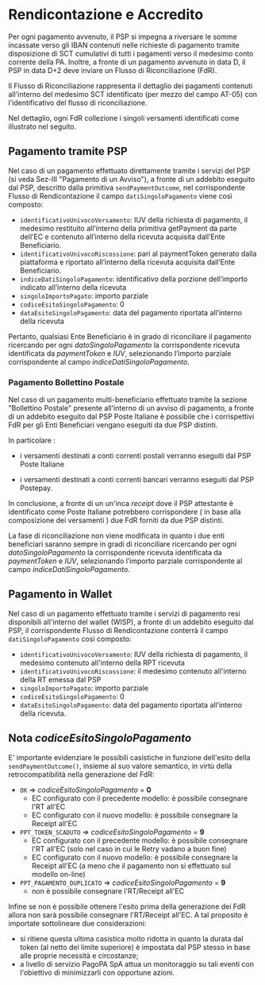 # Rendicontazione e Accredito

Per ogni pagamento avvenuto, il PSP si impegna a riversare le somme incassate verso gli IBAN contenuti nelle richieste di pagamento tramite disposizione di SCT cumulativi di tutti i pagamenti verso il medesimo conto corrente della PA.
Inoltre, a fronte di un pagamento avvenuto in data D, il PSP in data D+2 deve inviare un Flusso di Riconciliazione (FdR).

Il Flusso di Riconciliazione rappresenta il dettaglio dei pagamenti contenuti all'interno del medesimo SCT identificato (per mezzo del campo AT-05) con l'identificativo del flusso di riconciliazione.

Nel dettaglio, ogni FdR collezione i singoli versamenti identificati come illustrato nel seguito.

## Pagamento tramite PSP

Nel caso di un pagamento effettuato direttamente tramite i servizi del PSP (si veda Sez-III "Pagamento di un Avviso"), a fronte di un addebito eseguito dal PSP, descritto dalla primitiva `sendPaymentOutcome`, nel corrispondente Flusso di Rendicontazione il campo `datiSingoloPagamento` viene così composto:

* `identificativoUnivocoVersamento`: IUV della richiesta di pagamento, il medesimo restituito all’interno della primitiva getPayment da parte dell’EC e contenuto all’interno della ricevuta acquisita dall’Ente Beneficiario.
* `identificativoUnivocoRiscossione`: pari al paymentToken generato dalla piattaforma e riportato all’interno della ricevuta acquisita dall’Ente Beneficiario.
* `indiceDatiSingoloPagamento`: identificativo della porzione dell’importo indicato all’interno della ricevuta
* `singoloImportoPagato`: importo parziale
* `codiceEsitoSingoloPagamento`: 0
* `dataEsitoSingoloPagamento`: data del pagamento riportata all’interno della ricevuta

Pertanto, qualsiasi Ente Beneficiario è in grado di riconciliare il pagamento ricercando per ogni _datoSingoloPagamento_ la corrispondente ricevuta identificata da _paymentToken_ e _IUV_, selezionando l’importo parziale corrispondente al campo _indiceDatiSingoloPagamento_.

### Pagamento Bollettino Postale

Nel caso di un pagamento multi-beneficiario effettuato tramite la sezione "Bollettino Postale" presente all'interno di un avviso di pagamento, a fronte di un addebito eseguito dal PSP Poste Italiane è possibile che i corrispettivi FdR per gli Enti Beneficiari vengano eseguiti da due PSP distinti.

In particolare :

* i versamenti destinati a conti correnti postali verranno eseguiti dal PSP Poste Italiane

* i versamenti destinati a conti correnti bancari verranno eseguiti dal PSP Postepay.

In conclusione, a fronte di un un'inca _receipt_ dove il PSP attestante è identificato come Poste Italiane potrebbero corrispondere ( in base alla composizione dei versamenti ) due FdR forniti da due PSP distinti.

La fase di riconciliazione non viene modificata in quanto i due enti beneficiari saranno sempre in gradi di riconciliare ricercando per ogni _datoSingoloPagamento_ la corrispondente ricevuta identificata da _paymentToken_ e _IUV_, selezionando l’importo parziale corrispondente al campo _indiceDatiSingoloPagamento_.

## Pagamento in Wallet

Nel caso di un pagamento effettuato tramite i servizi di pagamento resi disponibili all'interno del wallet (WISP), a fronte di un addebito eseguito dal PSP, il corrispondente Flusso di Rendicontazione conterrà il campo `datiSingoloPagamento` così composto:

* `identificativoUnivocoVersamento`: IUV della richiesta di pagamento, il medesimo contenuto all'interno della RPT ricevuta
* `identificativoUnivocoRiscossione`: il medesimo contenuto all'interno della RT emessa dal PSP
* `singoloImportoPagato`: importo parziale
* `codiceEsitoSingoloPagamento`: 0
* `dataEsitoSingoloPagamento`: data del pagamento riportata all’interno della ricevuta.

## Nota _codiceEsitoSingoloPagamento_

E' importante evidenziare le possibili casistiche in funzione dell'esito della `sendPaymentOutcome()`, insieme al suo valore semantico, in virtù della retrocompatibilità nella generazione del FdR:

* `OK` => _codiceEsitoSingoloPagamento_ = **0**
	* EC configurato con il precedente modello: è possibile consegnare l'RT all'EC
	* EC configurato con il nuovo modello: è possibile consegnare la Receipt all'EC
* `PPT_TOKEN_SCADUTO` => _codiceEsitoSingoloPagamento_ = **9**
	* EC configurato con il precedente modello: è possibile consegnare l'RT all'EC (solo nel caso in cui le Retry vadano a buon fine)
	* EC configurato con il nuovo modello: è possibile consegnare la Receipt all'EC (a meno che il pagamento non si effettuato sul modello on-line)
* `PPT_PAGAMENTO_DUPLICATO` => _codiceEsitoSingoloPagamento_ = **9**
	* non è possibile consegnare l'RT/Receipt all'EC

Infine se non è possibile ottenere l'esito prima della generazione dei FdR allora non sarà possibile consegnare l'RT/Receipt all'EC. A tal proposito è importate sottolineare due considerazioni:

* si ritiene questa ultima casistica molto ridotta in quanto la durata dal token (al netto del limite superiore) è impostata dal PSP stesso in base alle proprie necessità e circostanze;
* a livello di servizio PagoPA SpA attua un monitoraggio su tali eventi con l'obiettivo di minimizzarli con opportune azioni.
